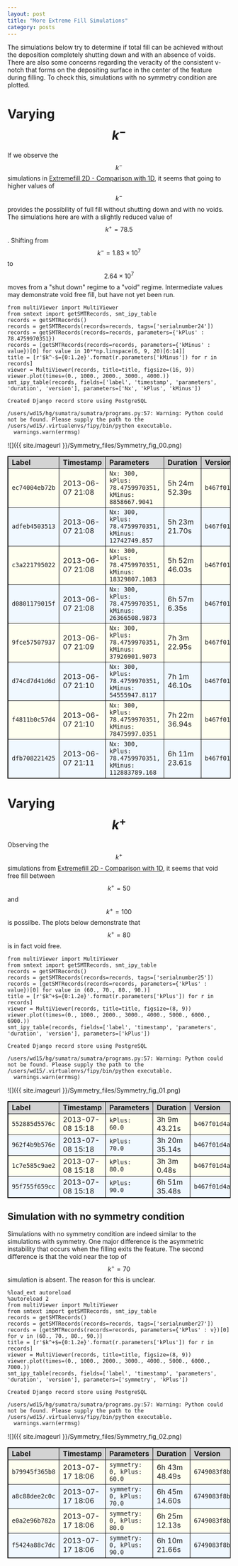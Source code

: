```yaml
---
layout: post
title: "More Extreme Fill Simulations"
category: posts
---
```


The simulations below try to determine if total fill can be achieved without the deposition completely shutting down and with an absence of voids. There are also some concerns regarding the veracity of the consistent v-notch that forms on the depositing surface in the center of the feature during filling. To check this, simulations with no symmetry condition are plotted.

# Varying $$k^-$$

If we observe the $$k^-$$ simulations in [Extremefill 2D - Comparison with 1D](http://wd15.github.io/2013/06/07/extremefill2d_1dcomparison/), it seems that going to higher values of $$k^-$$ provides the possibility of full fill without shutting down and with no voids. The simulations here are with a slightly reduced value of $$k^+=78.5$$. Shifting from $$k^-=1.83 \times 10^7$$ to $$2.64 \times 10^7$$ moves from a "shut down" regime to a "void" regime. Intermediate values may demonstrate void free fill, but have not yet been run.


<div class="highlight"><pre><code class="python"><span class="kn">from</span> <span class="nn">multiViewer</span> <span class="kn">import</span> <span class="n">MultiViewer</span>
<span class="kn">from</span> <span class="nn">smtext</span> <span class="kn">import</span> <span class="n">getSMTRecords</span><span class="p">,</span> <span class="n">smt_ipy_table</span>
<span class="n">records</span> <span class="o">=</span> <span class="n">getSMTRecords</span><span class="p">()</span>
<span class="n">records</span> <span class="o">=</span> <span class="n">getSMTRecords</span><span class="p">(</span><span class="n">records</span><span class="o">=</span><span class="n">records</span><span class="p">,</span> <span class="n">tags</span><span class="o">=</span><span class="p">[</span><span class="s">&#39;serialnumber24&#39;</span><span class="p">])</span>
<span class="n">records</span> <span class="o">=</span> <span class="n">getSMTRecords</span><span class="p">(</span><span class="n">records</span><span class="o">=</span><span class="n">records</span><span class="p">,</span> <span class="n">parameters</span><span class="o">=</span><span class="p">{</span><span class="s">&#39;kPlus&#39;</span> <span class="p">:</span> <span class="mf">78.4759970351</span><span class="p">})</span>
<span class="n">records</span> <span class="o">=</span> <span class="p">[</span><span class="n">getSMTRecords</span><span class="p">(</span><span class="n">records</span><span class="o">=</span><span class="n">records</span><span class="p">,</span> <span class="n">parameters</span><span class="o">=</span><span class="p">{</span><span class="s">&#39;kMinus&#39;</span> <span class="p">:</span> <span class="n">value</span><span class="p">})[</span><span class="mi">0</span><span class="p">]</span> <span class="k">for</span> <span class="n">value</span> <span class="ow">in</span> <span class="mi">10</span><span class="o">**</span><span class="n">np</span><span class="o">.</span><span class="n">linspace</span><span class="p">(</span><span class="mi">6</span><span class="p">,</span> <span class="mi">9</span><span class="p">,</span> <span class="mi">20</span><span class="p">)[</span><span class="mi">6</span><span class="p">:</span><span class="mi">14</span><span class="p">]]</span>
<span class="n">title</span> <span class="o">=</span> <span class="p">[</span><span class="s">r&#39;$k^-$={0:1.2e}&#39;</span><span class="o">.</span><span class="n">format</span><span class="p">(</span><span class="n">r</span><span class="o">.</span><span class="n">parameters</span><span class="p">[</span><span class="s">&#39;kMinus&#39;</span><span class="p">])</span> <span class="k">for</span> <span class="n">r</span> <span class="ow">in</span> <span class="n">records</span><span class="p">]</span>
<span class="n">viewer</span> <span class="o">=</span> <span class="n">MultiViewer</span><span class="p">(</span><span class="n">records</span><span class="p">,</span> <span class="n">title</span><span class="o">=</span><span class="n">title</span><span class="p">,</span> <span class="n">figsize</span><span class="o">=</span><span class="p">(</span><span class="mi">16</span><span class="p">,</span> <span class="mi">9</span><span class="p">))</span>
<span class="n">viewer</span><span class="o">.</span><span class="n">plot</span><span class="p">(</span><span class="n">times</span><span class="o">=</span><span class="p">(</span><span class="mf">0.</span><span class="p">,</span> <span class="mf">1000.</span><span class="p">,</span> <span class="mf">2000.</span><span class="p">,</span> <span class="mf">3000.</span><span class="p">,</span> <span class="mf">4000.</span><span class="p">))</span>
<span class="n">smt_ipy_table</span><span class="p">(</span><span class="n">records</span><span class="p">,</span> <span class="n">fields</span><span class="o">=</span><span class="p">[</span><span class="s">&#39;label&#39;</span><span class="p">,</span> <span class="s">&#39;timestamp&#39;</span><span class="p">,</span> <span class="s">&#39;parameters&#39;</span><span class="p">,</span> <span class="s">&#39;duration&#39;</span><span class="p">,</span> <span class="s">&#39;version&#39;</span><span class="p">],</span> <span class="n">parameters</span><span class="o">=</span><span class="p">[</span><span class="s">&#39;Nx&#39;</span><span class="p">,</span> <span class="s">&#39;kPlus&#39;</span><span class="p">,</span> <span class="s">&#39;kMinus&#39;</span><span class="p">])</span>
</code></pre></div>


    Created Django record store using PostgreSQL

    /users/wd15/hg/sumatra/sumatra/programs.py:57: Warning: Python could not be found. Please supply the path to the /users/wd15/.virtualenvs/fipy/bin/python executable.
      warnings.warn(errmsg)


![]({{ site.imageurl }}/Symmetry_files/Symmetry_fig_00.png)

<table border="1" cellpadding="3" cellspacing="0"  style="border:1px solid black;border-collapse:collapse;"><tr><td  style="background-color:LightGray;"><b>Label</b></td><td  style="background-color:LightGray;"><b>Timestamp</b></td><td  style="background-color:LightGray;"><b>Parameters</b></td><td  style="background-color:LightGray;"><b>Duration</b></td><td  style="background-color:LightGray;"><b>Version</b></td></tr><tr><td  style="background-color:Ivory;"><code>ec74004eb72b</code></td><td  style="background-color:Ivory;">2013-06-07 21:08</td><td  style="background-color:Ivory;"><code>Nx: 300, kPlus: 78.4759970351, kMinus: 8858667.9041</code></td><td  style="background-color:Ivory;">5h 24m 52.39s</td><td  style="background-color:Ivory;"><code>b467f01d4abd</code></td></tr><tr><td  style="background-color:AliceBlue;"><code>adfeb4503513</code></td><td  style="background-color:AliceBlue;">2013-06-07 21:08</td><td  style="background-color:AliceBlue;"><code>Nx: 300, kPlus: 78.4759970351, kMinus: 12742749.857</code></td><td  style="background-color:AliceBlue;">5h 23m 21.70s</td><td  style="background-color:AliceBlue;"><code>b467f01d4abd</code></td></tr><tr><td  style="background-color:Ivory;"><code>c3a221795022</code></td><td  style="background-color:Ivory;">2013-06-07 21:08</td><td  style="background-color:Ivory;"><code>Nx: 300, kPlus: 78.4759970351, kMinus: 18329807.1083</code></td><td  style="background-color:Ivory;">5h 52m 46.03s</td><td  style="background-color:Ivory;"><code>b467f01d4abd</code></td></tr><tr><td  style="background-color:AliceBlue;"><code>d0801179015f</code></td><td  style="background-color:AliceBlue;">2013-06-07 21:08</td><td  style="background-color:AliceBlue;"><code>Nx: 300, kPlus: 78.4759970351, kMinus: 26366508.9873</code></td><td  style="background-color:AliceBlue;">6h 57m 6.35s</td><td  style="background-color:AliceBlue;"><code>b467f01d4abd</code></td></tr><tr><td  style="background-color:Ivory;"><code>9fce57507937</code></td><td  style="background-color:Ivory;">2013-06-07 21:09</td><td  style="background-color:Ivory;"><code>Nx: 300, kPlus: 78.4759970351, kMinus: 37926901.9073</code></td><td  style="background-color:Ivory;">7h 3m 22.95s</td><td  style="background-color:Ivory;"><code>b467f01d4abd</code></td></tr><tr><td  style="background-color:AliceBlue;"><code>d74cd7d41d6d</code></td><td  style="background-color:AliceBlue;">2013-06-07 21:10</td><td  style="background-color:AliceBlue;"><code>Nx: 300, kPlus: 78.4759970351, kMinus: 54555947.8117</code></td><td  style="background-color:AliceBlue;">7h 1m 46.10s</td><td  style="background-color:AliceBlue;"><code>b467f01d4abd</code></td></tr><tr><td  style="background-color:Ivory;"><code>f4811b0c57d4</code></td><td  style="background-color:Ivory;">2013-06-07 21:10</td><td  style="background-color:Ivory;"><code>Nx: 300, kPlus: 78.4759970351, kMinus: 78475997.0351</code></td><td  style="background-color:Ivory;">7h 22m 36.94s</td><td  style="background-color:Ivory;"><code>b467f01d4abd</code></td></tr><tr><td  style="background-color:AliceBlue;"><code>dfb708221425</code></td><td  style="background-color:AliceBlue;">2013-06-07 21:11</td><td  style="background-color:AliceBlue;"><code>Nx: 300, kPlus: 78.4759970351, kMinus: 112883789.168</code></td><td  style="background-color:AliceBlue;">6h 11m 23.61s</td><td  style="background-color:AliceBlue;"><code>b467f01d4abd</code></td></tr></table>

# Varying $$k^+$$

Observing the $$k^+$$ simulations from [Extremefill 2D - Comparison with 1D](http://wd15.github.io/2013/06/07/extremefill2d_1dcomparison/), it seems that void free fill between $$k^+=50$$ and $$k^+=100$$ is possilbe. The plots below demonstrate that $$k^+=80$$ is in fact void free.

<div class="highlight"><pre><code class="python"><span class="kn">from</span> <span class="nn">multiViewer</span> <span class="kn">import</span> <span class="n">MultiViewer</span>
<span class="kn">from</span> <span class="nn">smtext</span> <span class="kn">import</span> <span class="n">getSMTRecords</span><span class="p">,</span> <span class="n">smt_ipy_table</span>
<span class="n">records</span> <span class="o">=</span> <span class="n">getSMTRecords</span><span class="p">()</span>
<span class="n">records</span> <span class="o">=</span> <span class="n">getSMTRecords</span><span class="p">(</span><span class="n">records</span><span class="o">=</span><span class="n">records</span><span class="p">,</span> <span class="n">tags</span><span class="o">=</span><span class="p">[</span><span class="s">&#39;serialnumber25&#39;</span><span class="p">])</span>
<span class="n">records</span> <span class="o">=</span> <span class="p">[</span><span class="n">getSMTRecords</span><span class="p">(</span><span class="n">records</span><span class="o">=</span><span class="n">records</span><span class="p">,</span> <span class="n">parameters</span><span class="o">=</span><span class="p">{</span><span class="s">&#39;kPlus&#39;</span> <span class="p">:</span> <span class="n">value</span><span class="p">})[</span><span class="mi">0</span><span class="p">]</span> <span class="k">for</span> <span class="n">value</span> <span class="ow">in</span> <span class="p">(</span><span class="mf">60.</span><span class="p">,</span> <span class="mf">70.</span><span class="p">,</span> <span class="mf">80.</span><span class="p">,</span> <span class="mf">90.</span><span class="p">)]</span>
<span class="n">title</span> <span class="o">=</span> <span class="p">[</span><span class="s">r&#39;$k^+$={0:1.2e}&#39;</span><span class="o">.</span><span class="n">format</span><span class="p">(</span><span class="n">r</span><span class="o">.</span><span class="n">parameters</span><span class="p">[</span><span class="s">&#39;kPlus&#39;</span><span class="p">])</span> <span class="k">for</span> <span class="n">r</span> <span class="ow">in</span> <span class="n">records</span><span class="p">]</span>
<span class="n">viewer</span> <span class="o">=</span> <span class="n">MultiViewer</span><span class="p">(</span><span class="n">records</span><span class="p">,</span> <span class="n">title</span><span class="o">=</span><span class="n">title</span><span class="p">,</span> <span class="n">figsize</span><span class="o">=</span><span class="p">(</span><span class="mi">8</span><span class="p">,</span> <span class="mi">9</span><span class="p">))</span>
<span class="n">viewer</span><span class="o">.</span><span class="n">plot</span><span class="p">(</span><span class="n">times</span><span class="o">=</span><span class="p">(</span><span class="mf">0.</span><span class="p">,</span> <span class="mf">1000.</span><span class="p">,</span> <span class="mf">2000.</span><span class="p">,</span> <span class="mf">3000.</span><span class="p">,</span> <span class="mf">4000.</span><span class="p">,</span> <span class="mf">5000.</span><span class="p">,</span> <span class="mf">6000.</span><span class="p">,</span> <span class="mf">6900.</span><span class="p">))</span>
<span class="n">smt_ipy_table</span><span class="p">(</span><span class="n">records</span><span class="p">,</span> <span class="n">fields</span><span class="o">=</span><span class="p">[</span><span class="s">&#39;label&#39;</span><span class="p">,</span> <span class="s">&#39;timestamp&#39;</span><span class="p">,</span> <span class="s">&#39;parameters&#39;</span><span class="p">,</span> <span class="s">&#39;duration&#39;</span><span class="p">,</span> <span class="s">&#39;version&#39;</span><span class="p">],</span> <span class="n">parameters</span><span class="o">=</span><span class="p">[</span><span class="s">&#39;kPlus&#39;</span><span class="p">])</span>
</code></pre></div>


    Created Django record store using PostgreSQL

    /users/wd15/hg/sumatra/sumatra/programs.py:57: Warning: Python could not be found. Please supply the path to the /users/wd15/.virtualenvs/fipy/bin/python executable.
      warnings.warn(errmsg)


![]({{ site.imageurl }}/Symmetry_files/Symmetry_fig_01.png)

<table border="1" cellpadding="3" cellspacing="0"  style="border:1px solid black;border-collapse:collapse;"><tr><td  style="background-color:LightGray;"><b>Label</b></td><td  style="background-color:LightGray;"><b>Timestamp</b></td><td  style="background-color:LightGray;"><b>Parameters</b></td><td  style="background-color:LightGray;"><b>Duration</b></td><td  style="background-color:LightGray;"><b>Version</b></td></tr><tr><td  style="background-color:Ivory;"><code>552885d5576c</code></td><td  style="background-color:Ivory;">2013-07-08 15:18</td><td  style="background-color:Ivory;"><code>kPlus: 60.0</code></td><td  style="background-color:Ivory;">3h 9m 43.21s</td><td  style="background-color:Ivory;"><code>b467f01d4abd</code></td></tr><tr><td  style="background-color:AliceBlue;"><code>962f4b9b576e</code></td><td  style="background-color:AliceBlue;">2013-07-08 15:18</td><td  style="background-color:AliceBlue;"><code>kPlus: 70.0</code></td><td  style="background-color:AliceBlue;">3h 20m 35.14s</td><td  style="background-color:AliceBlue;"><code>b467f01d4abd</code></td></tr><tr><td  style="background-color:Ivory;"><code>1c7e585c9ae2</code></td><td  style="background-color:Ivory;">2013-07-08 15:18</td><td  style="background-color:Ivory;"><code>kPlus: 80.0</code></td><td  style="background-color:Ivory;">3h 3m 0.48s</td><td  style="background-color:Ivory;"><code>b467f01d4abd</code></td></tr><tr><td  style="background-color:AliceBlue;"><code>95f755f659cc</code></td><td  style="background-color:AliceBlue;">2013-07-08 15:18</td><td  style="background-color:AliceBlue;"><code>kPlus: 90.0</code></td><td  style="background-color:AliceBlue;">6h 51m 35.48s</td><td  style="background-color:AliceBlue;"><code>b467f01d4abd</code></td></tr></table>

## Simulation with no symmetry condition

Simulations with no symmetry condition are indeed similar to the simulations with symmetry. One major difference is the asymmetric instability that occurs when the filling exits the feature. The second difference is that the void near the top of $$k^+=70$$ simulation is absent. The reason for this is unclear.

<div class="highlight"><pre><code class="python"><span class="o">%</span><span class="k">load_ext</span> <span class="n">autoreload</span>
<span class="o">%</span><span class="k">autoreload</span> <span class="mi">2</span>
<span class="kn">from</span> <span class="nn">multiViewer</span> <span class="kn">import</span> <span class="n">MultiViewer</span>
<span class="kn">from</span> <span class="nn">smtext</span> <span class="kn">import</span> <span class="n">getSMTRecords</span><span class="p">,</span> <span class="n">smt_ipy_table</span>
<span class="n">records</span> <span class="o">=</span> <span class="n">getSMTRecords</span><span class="p">()</span>
<span class="n">records</span> <span class="o">=</span> <span class="n">getSMTRecords</span><span class="p">(</span><span class="n">records</span><span class="o">=</span><span class="n">records</span><span class="p">,</span> <span class="n">tags</span><span class="o">=</span><span class="p">[</span><span class="s">&#39;serialnumber27&#39;</span><span class="p">])</span>
<span class="n">records</span> <span class="o">=</span> <span class="p">[</span><span class="n">getSMTRecords</span><span class="p">(</span><span class="n">records</span><span class="o">=</span><span class="n">records</span><span class="p">,</span> <span class="n">parameters</span><span class="o">=</span><span class="p">{</span><span class="s">&#39;kPlus&#39;</span> <span class="p">:</span> <span class="n">v</span><span class="p">})[</span><span class="mi">0</span><span class="p">]</span> <span class="k">for</span> <span class="n">v</span> <span class="ow">in</span> <span class="p">(</span><span class="mf">60.</span><span class="p">,</span> <span class="mf">70.</span><span class="p">,</span> <span class="mf">80.</span><span class="p">,</span> <span class="mf">90.</span><span class="p">)]</span>
<span class="n">title</span> <span class="o">=</span> <span class="p">[</span><span class="s">r&#39;$k^+$={0:1.2e}&#39;</span><span class="o">.</span><span class="n">format</span><span class="p">(</span><span class="n">r</span><span class="o">.</span><span class="n">parameters</span><span class="p">[</span><span class="s">&#39;kPlus&#39;</span><span class="p">])</span> <span class="k">for</span> <span class="n">r</span> <span class="ow">in</span> <span class="n">records</span><span class="p">]</span>
<span class="n">viewer</span> <span class="o">=</span> <span class="n">MultiViewer</span><span class="p">(</span><span class="n">records</span><span class="p">,</span> <span class="n">title</span><span class="o">=</span><span class="n">title</span><span class="p">,</span> <span class="n">figsize</span><span class="o">=</span><span class="p">(</span><span class="mi">8</span><span class="p">,</span> <span class="mi">9</span><span class="p">))</span>
<span class="n">viewer</span><span class="o">.</span><span class="n">plot</span><span class="p">(</span><span class="n">times</span><span class="o">=</span><span class="p">(</span><span class="mf">0.</span><span class="p">,</span> <span class="mf">1000.</span><span class="p">,</span> <span class="mf">2000.</span><span class="p">,</span> <span class="mf">3000.</span><span class="p">,</span> <span class="mf">4000.</span><span class="p">,</span> <span class="mf">5000.</span><span class="p">,</span> <span class="mf">6000.</span><span class="p">,</span> <span class="mf">7000.</span><span class="p">))</span>
<span class="n">smt_ipy_table</span><span class="p">(</span><span class="n">records</span><span class="p">,</span> <span class="n">fields</span><span class="o">=</span><span class="p">[</span><span class="s">&#39;label&#39;</span><span class="p">,</span> <span class="s">&#39;timestamp&#39;</span><span class="p">,</span> <span class="s">&#39;parameters&#39;</span><span class="p">,</span> <span class="s">&#39;duration&#39;</span><span class="p">,</span> <span class="s">&#39;version&#39;</span><span class="p">],</span> <span class="n">parameters</span><span class="o">=</span><span class="p">[</span><span class="s">&#39;symmetry&#39;</span><span class="p">,</span> <span class="s">&#39;kPlus&#39;</span><span class="p">])</span>
</code></pre></div>


    Created Django record store using PostgreSQL

    /users/wd15/hg/sumatra/sumatra/programs.py:57: Warning: Python could not be found. Please supply the path to the /users/wd15/.virtualenvs/fipy/bin/python executable.
      warnings.warn(errmsg)


![]({{ site.imageurl }}/Symmetry_files/Symmetry_fig_02.png)

<table border="1" cellpadding="3" cellspacing="0"  style="border:1px solid black;border-collapse:collapse;"><tr><td  style="background-color:LightGray;"><b>Label</b></td><td  style="background-color:LightGray;"><b>Timestamp</b></td><td  style="background-color:LightGray;"><b>Parameters</b></td><td  style="background-color:LightGray;"><b>Duration</b></td><td  style="background-color:LightGray;"><b>Version</b></td></tr><tr><td  style="background-color:Ivory;"><code>b79945f365b8</code></td><td  style="background-color:Ivory;">2013-07-17 18:06</td><td  style="background-color:Ivory;"><code>symmetry: 0, kPlus: 60.0</code></td><td  style="background-color:Ivory;">6h 43m 48.49s</td><td  style="background-color:Ivory;"><code>6749083f8baa</code></td></tr><tr><td  style="background-color:AliceBlue;"><code>a8c88dee2c0c</code></td><td  style="background-color:AliceBlue;">2013-07-17 18:06</td><td  style="background-color:AliceBlue;"><code>symmetry: 0, kPlus: 70.0</code></td><td  style="background-color:AliceBlue;">6h 45m 14.60s</td><td  style="background-color:AliceBlue;"><code>6749083f8baa</code></td></tr><tr><td  style="background-color:Ivory;"><code>e0a2e96b782a</code></td><td  style="background-color:Ivory;">2013-07-17 18:06</td><td  style="background-color:Ivory;"><code>symmetry: 0, kPlus: 80.0</code></td><td  style="background-color:Ivory;">6h 25m 12.13s</td><td  style="background-color:Ivory;"><code>6749083f8baa</code></td></tr><tr><td  style="background-color:AliceBlue;"><code>f5424a88c7dc</code></td><td  style="background-color:AliceBlue;">2013-07-17 18:06</td><td  style="background-color:AliceBlue;"><code>symmetry: 0, kPlus: 90.0</code></td><td  style="background-color:AliceBlue;">6h 10m 21.66s</td><td  style="background-color:AliceBlue;"><code>6749083f8baa</code></td></tr></table>

